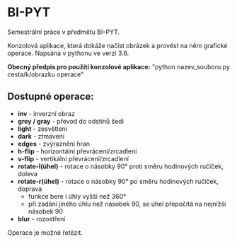 # BI-PYT

Semestrální práce v předmětu BI-PYT.

Konzolová aplikace, která dokáže načíst obrázek a provést na něm grafické operace. Napsána v pythonu ve verzi 3.6.


**Obecný předpis pro použití konzolové aplikace:**
"python nazev_souboru.py cesta/k/obrazku operace"


**Dostupné operace:**
-----------------
- **inv** - inverzní obraz
- **grey / gray** - převod do odstínů šedi
- **light** - zesvětlení
- **dark** - ztmavení
- **edges** - zvýraznění hran
- **h-flip** - horizontální převrácení/zrcadlení
- **v-flip** - vertikální převrácení/zrcadlení
- **rotate-l(úhel)** - rotace o násobky 90° proti směru hodinových ručiček, doleva
- **rotate-r(úhel)** - rotace o násobky 90° po směru hodinových ručiček, doprava
  - funkce bere i úhly vyšší než 360°
  - při zadání jiného úhlu než násobek 90, se úhel přepočítá na nejnižší násobek 90
- **blur** - rozostření

Operace je možné řetězit.
